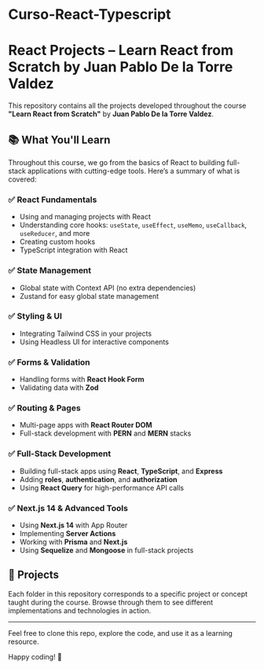 # Curso-React-Typescript


# React Projects – Learn React from Scratch by Juan Pablo De la Torre Valdez

This repository contains all the projects developed throughout the course **"Learn React from Scratch"** by **Juan Pablo De la Torre Valdez**.

## 📚 What You'll Learn

Throughout this course, we go from the basics of React to building full-stack applications with cutting-edge tools. Here’s a summary of what is covered:

### ✅ React Fundamentals
- Using and managing projects with React
- Understanding core hooks: `useState`, `useEffect`, `useMemo`, `useCallback`, `useReducer`, and more
- Creating custom hooks
- TypeScript integration with React

### ✅ State Management
- Global state with Context API (no extra dependencies)
- Zustand for easy global state management

### ✅ Styling & UI
- Integrating Tailwind CSS in your projects
- Using Headless UI for interactive components

### ✅ Forms & Validation
- Handling forms with **React Hook Form**
- Validating data with **Zod**

### ✅ Routing & Pages
- Multi-page apps with **React Router DOM**
- Full-stack development with **PERN** and **MERN** stacks

### ✅ Full-Stack Development
- Building full-stack apps using **React**, **TypeScript**, and **Express**
- Adding **roles**, **authentication**, and **authorization**
- Using **React Query** for high-performance API calls

### ✅ Next.js 14 & Advanced Tools
- Using **Next.js 14** with App Router
- Implementing **Server Actions**
- Working with **Prisma** and **Next.js**
- Using **Sequelize** and **Mongoose** in full-stack projects

## 📁 Projects

Each folder in this repository corresponds to a specific project or concept taught during the course. Browse through them to see different implementations and technologies in action.

---

Feel free to clone this repo, explore the code, and use it as a learning resource.

Happy coding! 🚀
